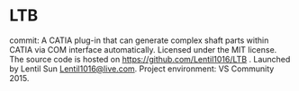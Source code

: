 # LTB
commit: A CATIA plug-in that can generate complex shaft parts within CATIA via COM interface automatically.
Licensed under the MIT license. The source code is hosted on https://github.com/Lentil1016/LTB .
Launched by Lentil Sun <Lentil1016@live.com>.
Project environment: VS Community 2015.
